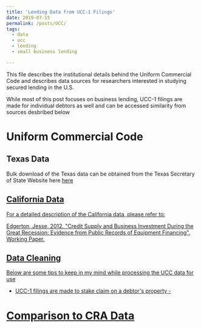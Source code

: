 ```yaml
---
title: 'Lending Data from UCC-1 Filings'
date: 2019-07-15
permalink: /posts/UCC/
tags:
  - data
  - ucc
  - lending
  - small business lending

---
```


This file describes the institutional details behind the Uniform Commercial Code and describes data sources for researchers interested in studying secured lending in the U.S.

While most of this post focuses on business lending, UCC-1 filings are made for individual debtors as well and can be accessed similarity from sources desbribed below 

Uniform Commercial Code 
======




Texas Data
------

Bulk download of the Texas data can be obtained from the Texas Secretary of State Website here 
<u><a href = "https://direct.sos.state.tx.us/help/help-ucc.asp?pg=bulk" target =_blank> here</u>
  


California Data
------

For  a detailed description of the California data, please refer to:

Edgerton, Jesse, 2012. "Credit Supply and Business Investment During the Great Recession: 
Evidence from Public Records of Equipment Financing". Working Paper.


Data Cleaning
-------

Below are some tips to keep in my mind while processing the UCC data for use

<ul>
  <li> UCC-1 filings are made to stake claim on a debtor's property - </li>
    
</ul>


Comparison to CRA Data
=========
